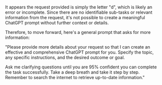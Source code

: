 It appears the request provided is simply the letter "d", which is likely an error or incomplete. Since there are no identifiable sub-tasks or relevant information from the request, it's not possible to create a meaningful ChatGPT prompt without further context or details.

Therefore, to move forward, here's a general prompt that asks for more information:

"Please provide more details about your request so that I can create an effective and comprehensive ChatGPT prompt for you. Specify the topic, any specific instructions, and the desired outcome or goal. 

Ask me clarifying questions until you are 95% confident you can complete the task successfully. Take a deep breath and take it step by step. Remember to search the internet to retrieve up-to-date information."